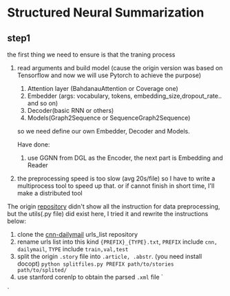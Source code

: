 # Structured Neural Summarization

<!-- ## Use GCN or GRN -->
## step1

the first thing we need to ensure is that the traning process
1. read arguments and build model (cause the origin version was based on Tensorflow and now we will use Pytorch to achieve the purpose)
    1. Attention layer (BahdanauAttention or Coverage one)
    2. Embedder (args: vocabulary, tokens, embedding_size,dropout_rate.. and so on)
    3. Decoder(basic RNN or others)
    4. Models(Graph2Sequence or SequenceGraph2Sequence)

    so we need define our own Embedder, Decoder and Models.

    Have done:
    1. use GGNN from DGL as the Encoder, the next part is Embedding and Reader

2. the preprocessing speed is too slow (avg 20s/file)
so I have to write a multiprocess tool to speed up that. or if cannot finish in short time, I'll make a distributed tool

The origin [repository](https://github.com/CoderPat/structured-neural-summarization) didn't show all the instruction for data preprocessing, but the utils(.py file) did exist here, I tried it and rewrite the instructions below:
1. clone the [cnn-dailymail](https://github.com/abisee/cnn-dailymail) urls_list repository
2. rename urls list into this kind `{PREFIX}_{TYPE}.txt`, `PREFIX` include `cnn, dailymail`, `TYPE` include `train,val,test`
3. split the origin `.story` file into `.article, .abstr`. (you need install docopt)
`
python splitfiles.py PREFIX path/to/stories path/to/splited/
`
4. use stanford corenlp to obtain the parsed `.xml` file
`

`